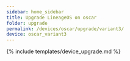 ```yaml
---
sidebar: home_sidebar
title: Upgrade LineageOS on oscar
folder: upgrade
permalink: /devices/oscar/upgrade/variant3/
device: oscar_variant3
---
```

{% include templates/device_upgrade.md %}
